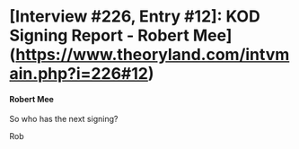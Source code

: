 # [Interview #226, Entry #12]: KOD Signing Report - Robert Mee](https://www.theoryland.com/intvmain.php?i=226#12)

#### Robert Mee

So who has the next signing?

Rob

